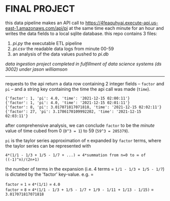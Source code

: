 # FINAL PROJECT

this data pipeline makes an API call to https://4feaquhyai.execute-api.us-east-1.amazonaws.com/api/pi at the same time each minute for an hour and writes the data fields to a local sqlite database. this repo contains 3 files: 

1. _pi.py_ the executable ETL pipeline
2. _pi.csv_ the readable data logs from minute 00-59
3. an analysis of the data values pushed to _pi.db_ 

_data ingestion project completed in fulfillment of data science systems (ds 3002) under jason williamson_

___

requests to the api return a data row containing 2 integer fields – `factor` and `pi` – and a string key containing the time the api call was made (`time`).

```
{'factor': 1, 'pi': 4.0, 'time': '2021-12-15 02:00:11'} 
{'factor': 1, 'pi': 4.0, 'time': '2021-12-15 02:01:11'} 
{'factor': 8, 'pi': 3.017071817071818, 'time': '2021-12-15 02:02:11'} 
{'factor': 27, 'pi': 3.1786170109992202, 'time': '2021-12-15 02:03:11'} 
```

after comprehensive analysis, we can conclude `factor` to be the _minute_ value of time cubed from 0 (`0^3 = 1`) to 59 (`59^3 = 205379`).

`pi` is the taylor series approximation of `π` expanded by `factor` terms, where the taylor series can be represented with

```
4*(1/1 - 1/3 + 1/5 - 1/7 + ...) = 4*summation from n=0 to ∞ of ((-1)^n)/(2n+1)
```

the number of terms in the expansion (i.e. 4 terms = `1/1 - 1/3 + 1/5 - 1/7`) is dictated by the 'factor' key-value. e.g. = 

`factor` = `1` = `4*(1/1)` = `4.0`   
`factor` = `8` = `4*(1/1 - 1/3 + 1/5 - 1/7 + 1/9 - 1/11 + 1/13 - 1/15)` = `3.017071817071818`


